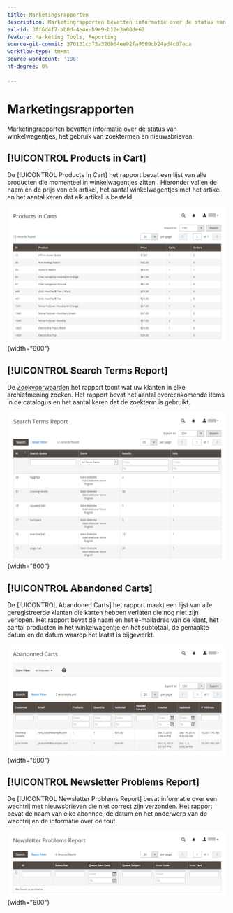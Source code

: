 ```yaml
---
title: Marketingsrapporten
description: Marketingrapporten bevatten informatie over de status van winkelwagentjes, het gebruik van zoektermen en nieuwsbrieven.
exl-id: 3ff6d4f7-ab8d-4e4e-b9e9-b12e3a08de62
feature: Marketing Tools, Reporting
source-git-commit: 370131cd73a320b04ee92fa9609cb24ad4c07eca
workflow-type: tm+mt
source-wordcount: '198'
ht-degree: 0%

---
```


# Marketingsrapporten

Marketingrapporten bevatten informatie over de status van winkelwagentjes, het gebruik van zoektermen en nieuwsbrieven.

## [!UICONTROL Products in Cart]

De [!UICONTROL Products in Cart] het rapport bevat een lijst van alle producten die momenteel in winkelwagentjes zitten . Hieronder vallen de naam en de prijs van elk artikel, het aantal winkelwagentjes met het artikel en het aantal keren dat elk artikel is besteld.

![Producten in winkelwagentrapport](./assets/products-in-cart.png){width="600"}

## [!UICONTROL Search Terms Report]

De [Zoekvoorwaarden](../catalog/search-terms.md#search-terms-report) het rapport toont wat uw klanten in elke archiefmening zoeken. Het rapport bevat het aantal overeenkomende items in de catalogus en het aantal keren dat de zoekterm is gebruikt.

![Rapport met zoektermen](./assets/search-terms.png){width="600"}

## [!UICONTROL Abandoned Carts]

De [!UICONTROL Abandoned Carts] het rapport maakt een lijst van alle geregistreerde klanten die karten hebben verlaten die nog niet zijn verlopen. Het rapport bevat de naam en het e-mailadres van de klant, het aantal producten in het winkelwagentje en het subtotaal, de gemaakte datum en de datum waarop het laatst is bijgewerkt.

![Rapport Verlaten kaarten](./assets/abandoned-carts.png){width="600"}

## [!UICONTROL Newsletter Problems Report]

De [!UICONTROL Newsletter Problems Report] bevat informatie over een wachtrij met nieuwsbrieven die niet correct zijn verzonden. Het rapport bevat de naam van elke abonnee, de datum en het onderwerp van de wachtrij en de informatie over de fout.

![Rapport met problemen met nieuwsbrief](./assets/newsletter-problems.png){width="600"}
